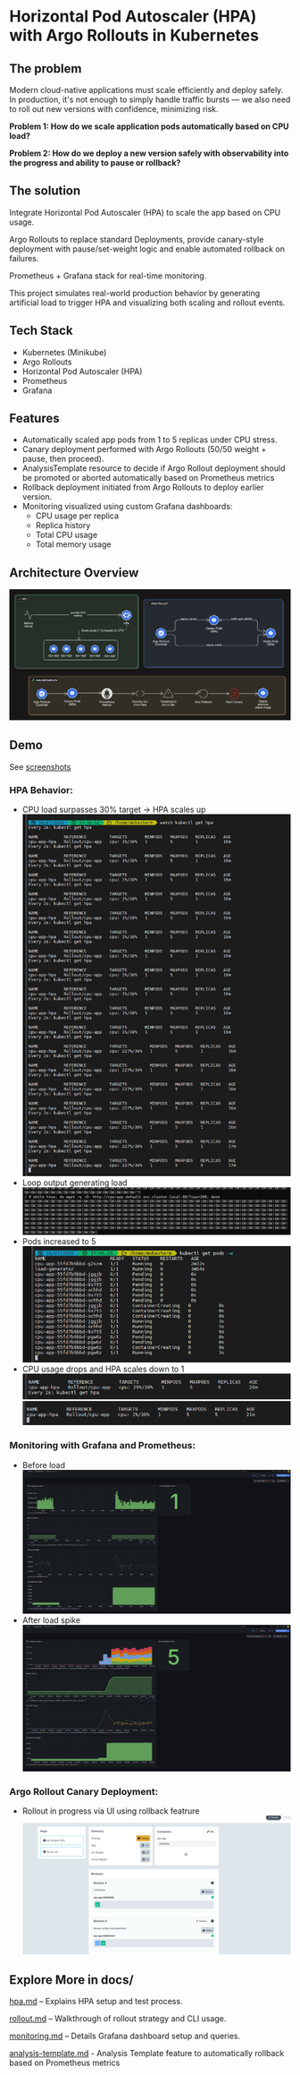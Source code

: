 # Horizontal Pod Autoscaler (HPA) with Argo Rollouts in Kubernetes

## The problem

Modern cloud-native applications must scale efficiently and deploy safely. In production, it's not enough to simply handle traffic bursts — we also need to roll out new versions with confidence, minimizing risk.

**Problem 1: How do we scale application pods automatically based on CPU load?**

**Problem 2: How do we deploy a new version safely with observability into the progress and ability to pause or rollback?**

## The solution

Integrate Horizontal Pod Autoscaler (HPA) to scale the app based on CPU usage.

Argo Rollouts to replace standard Deployments, provide canary-style deployment with pause/set-weight logic and enable automated rollback on failures.

Prometheus + Grafana stack for real-time monitoring.

This project simulates real-world production behavior by generating artificial load to trigger HPA and visualizing both scaling and rollout events.

## Tech Stack

- Kubernetes (Minikube)
- Argo Rollouts
- Horizontal Pod Autoscaler (HPA)
- Prometheus
- Grafana

## Features

- Automatically scaled app pods from 1 to 5 replicas under CPU stress.
- Canary deployment performed with Argo Rollouts (50/50 weight + pause, then proceed).
- AnalysisTemplate resource to decide if Argo Rollout deployment should be promoted or aborted automatically based on Prometheus metrics
- Rollback deployment initiated from Argo Rollouts to deploy earlier version.
- Monitoring visualized using custom Grafana dashboards:
  - CPU usage per replica
  - Replica history
  - Total CPU usage
  - Total memory usage

## Architecture Overview

![architecture](docs/assets/architecture-overview.png)

## Demo

See [screenshots](docs/assets/)

### HPA Behavior:

- CPU load surpasses 30% target → HPA scales up
  ![hpa](docs/assets/kubectl-get-hpa.png)
- Loop output generating load
  ![load](docs/assets/cpu-load.png)
- Pods increased to 5
  ![hpa-pods](docs/assets/kubectl-get-pods-during-hpa.png)
- CPU usage drops and HPA scales down to 1
  ![hpa-decrease](docs/assets/watch-hpa-1st-decrease.png)
  ![hpa-decrease2](docs/assets/watch-hpa-2nd-decrease.png)

### Monitoring with Grafana and Prometheus:

- Before load
  ![before-load](docs/assets/dashboard-before.png)
- After load spike
  ![after-load](docs/assets/dashboard-after.png)

### Argo Rollout Canary Deployment:

- Rollout in progress via UI using rollback featrure
  ![argo-rollout](docs/assets/argo-rollouts-ui.png)

## Explore More in docs/

[hpa.md](docs/hpa.md) – Explains HPA setup and test process.

[rollout.md](docs/rollout.md) – Walkthrough of rollout strategy and CLI usage.

[monitoring.md](docs/monitoring.md) – Details Grafana dashboard setup and queries.

[analysis-template.md](docs/analysis-template.md) - Analysis Template feature to automatically rollback based on Prometheus metrics
